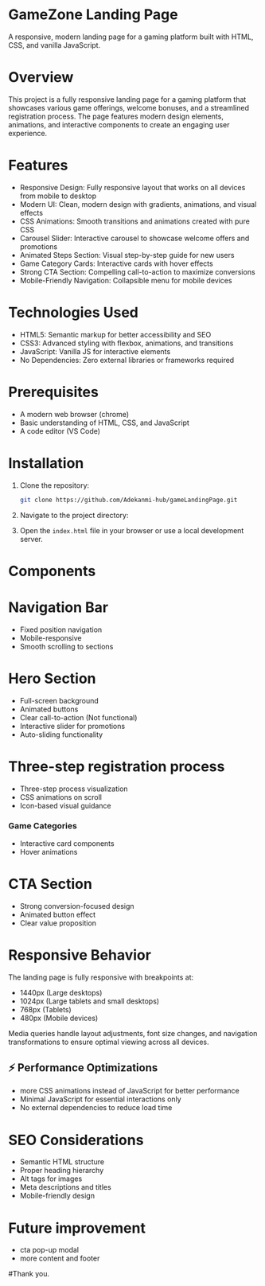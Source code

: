 # GameZone Landing Page

A responsive, modern landing page for a gaming platform built with HTML, CSS, and vanilla JavaScript.

# Overview
This project is a fully responsive landing page for a gaming platform that showcases various game offerings, welcome bonuses, and a streamlined registration process. The page features modern design elements, animations, and interactive components to create an engaging user experience.

# Features
- Responsive Design: Fully responsive layout that works on all devices from mobile to desktop
- Modern UI: Clean, modern design with gradients, animations, and visual effects
- CSS Animations: Smooth transitions and animations created with pure CSS
- Carousel Slider: Interactive carousel to showcase welcome offers and promotions
- Animated Steps Section: Visual step-by-step guide for new users
- Game Category Cards: Interactive cards with hover effects
- Strong CTA Section: Compelling call-to-action to maximize conversions
- Mobile-Friendly Navigation: Collapsible menu for mobile devices

# Technologies Used
- HTML5: Semantic markup for better accessibility and SEO
- CSS3: Advanced styling with flexbox, animations, and transitions
- JavaScript: Vanilla JS for interactive elements
- No Dependencies: Zero external libraries or frameworks required
  
# Prerequisites
- A modern web browser (chrome)
- Basic understanding of HTML, CSS, and JavaScript
- A code editor (VS Code)

# Installation
1. Clone the repository:
   ```bash
   git clone https://github.com/Adekanmi-hub/gameLandingPage.git
   ```
2. Navigate to the project directory:
   
3. Open the `index.html` file in your browser or use a local development server.


# Components

# Navigation Bar
- Fixed position navigation
- Mobile-responsive 
- Smooth scrolling to sections

# Hero Section
- Full-screen background
- Animated buttons
- Clear call-to-action (Not functional)
- Interactive slider for promotions
- Auto-sliding functionality

# Three-step registration process
- Three-step process visualization
- CSS animations on scroll
- Icon-based visual guidance

### Game Categories
- Interactive card components
- Hover animations

# CTA Section
- Strong conversion-focused design
- Animated button effect
- Clear value proposition

# Responsive Behavior

The landing page is fully responsive with breakpoints at:
- 1440px (Large desktops)
- 1024px (Large tablets and small desktops)
- 768px (Tablets)
- 480px (Mobile devices)

Media queries handle layout adjustments, font size changes, and navigation transformations to ensure optimal viewing across all devices.

## ⚡ Performance Optimizations

- more CSS animations instead of JavaScript for better performance
- Minimal JavaScript for essential interactions only
- No external dependencies to reduce load time

# SEO Considerations

- Semantic HTML structure
- Proper heading hierarchy
- Alt tags for images
- Meta descriptions and titles
- Mobile-friendly design

# Future improvement
- cta pop-up modal
- more content and footer
  
#Thank you.
